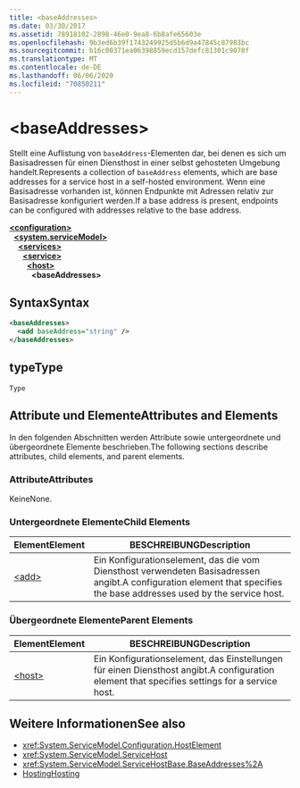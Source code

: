```yaml
---
title: <baseAddresses>
ms.date: 03/30/2017
ms.assetid: 78918102-2898-46e0-9ea8-6b8afe65603e
ms.openlocfilehash: 9b3ed6b39f1743249925d5b6d9a47845c87983bc
ms.sourcegitcommit: b16c00371ea06398859ecd157defc81301c9070f
ms.translationtype: MT
ms.contentlocale: de-DE
ms.lasthandoff: 06/06/2020
ms.locfileid: "70850211"
---
```

# \<baseAddresses>
<span data-ttu-id="def5e-101">Stellt eine Auflistung von `baseAddress`-Elementen dar, bei denen es sich um Basisadressen für einen Diensthost in einer selbst gehosteten Umgebung handelt.</span><span class="sxs-lookup"><span data-stu-id="def5e-101">Represents a collection of `baseAddress` elements, which are base addresses for a service host in a self-hosted environment.</span></span> <span data-ttu-id="def5e-102">Wenn eine Basisadresse vorhanden ist, können Endpunkte mit Adressen relativ zur Basisadresse konfiguriert werden.</span><span class="sxs-lookup"><span data-stu-id="def5e-102">If a base address is present, endpoints can be configured with addresses relative to the base address.</span></span>  
  
[**\<configuration>**](../configuration-element.md)\
&nbsp;&nbsp;[**\<system.serviceModel>**](system-servicemodel.md)\
&nbsp;&nbsp;&nbsp;&nbsp;[**\<services>**](services.md)\
&nbsp;&nbsp;&nbsp;&nbsp;&nbsp;&nbsp;[**\<service>**](service.md)\
&nbsp;&nbsp;&nbsp;&nbsp;&nbsp;&nbsp;&nbsp;&nbsp;[**\<host>**](host.md)\
&nbsp;&nbsp;&nbsp;&nbsp;&nbsp;&nbsp;&nbsp;&nbsp;&nbsp;&nbsp;**\<baseAddresses>**  
  
## <a name="syntax"></a><span data-ttu-id="def5e-103">Syntax</span><span class="sxs-lookup"><span data-stu-id="def5e-103">Syntax</span></span>  
  
```xml  
<baseAddresses>
  <add baseAddress="string" />
</baseAddresses>
```  
  
## <a name="type"></a><span data-ttu-id="def5e-104">type</span><span class="sxs-lookup"><span data-stu-id="def5e-104">Type</span></span>  
 `Type`  
  
## <a name="attributes-and-elements"></a><span data-ttu-id="def5e-105">Attribute und Elemente</span><span class="sxs-lookup"><span data-stu-id="def5e-105">Attributes and Elements</span></span>  
 <span data-ttu-id="def5e-106">In den folgenden Abschnitten werden Attribute sowie untergeordnete und übergeordnete Elemente beschrieben.</span><span class="sxs-lookup"><span data-stu-id="def5e-106">The following sections describe attributes, child elements, and parent elements.</span></span>  
  
### <a name="attributes"></a><span data-ttu-id="def5e-107">Attribute</span><span class="sxs-lookup"><span data-stu-id="def5e-107">Attributes</span></span>  
 <span data-ttu-id="def5e-108">Keine</span><span class="sxs-lookup"><span data-stu-id="def5e-108">None.</span></span>  
  
### <a name="child-elements"></a><span data-ttu-id="def5e-109">Untergeordnete Elemente</span><span class="sxs-lookup"><span data-stu-id="def5e-109">Child Elements</span></span>  
  
|<span data-ttu-id="def5e-110">Element</span><span class="sxs-lookup"><span data-stu-id="def5e-110">Element</span></span>|<span data-ttu-id="def5e-111">BESCHREIBUNG</span><span class="sxs-lookup"><span data-stu-id="def5e-111">Description</span></span>|  
|-------------|-----------------|  
|[\<add>](add-of-baseaddresses.md)|<span data-ttu-id="def5e-112">Ein Konfigurationselement, das die vom Diensthost verwendeten Basisadressen angibt.</span><span class="sxs-lookup"><span data-stu-id="def5e-112">A configuration element that specifies the base addresses used by the service host.</span></span>|  
  
### <a name="parent-elements"></a><span data-ttu-id="def5e-113">Übergeordnete Elemente</span><span class="sxs-lookup"><span data-stu-id="def5e-113">Parent Elements</span></span>  
  
|<span data-ttu-id="def5e-114">Element</span><span class="sxs-lookup"><span data-stu-id="def5e-114">Element</span></span>|<span data-ttu-id="def5e-115">BESCHREIBUNG</span><span class="sxs-lookup"><span data-stu-id="def5e-115">Description</span></span>|  
|-------------|-----------------|  
|[\<host>](host.md)|<span data-ttu-id="def5e-116">Ein Konfigurationselement, das Einstellungen für einen Diensthost angibt.</span><span class="sxs-lookup"><span data-stu-id="def5e-116">A configuration element that specifies settings for a service host.</span></span>|  
  
## <a name="see-also"></a><span data-ttu-id="def5e-117">Weitere Informationen</span><span class="sxs-lookup"><span data-stu-id="def5e-117">See also</span></span>

- <xref:System.ServiceModel.Configuration.HostElement>
- <xref:System.ServiceModel.ServiceHost>
- <xref:System.ServiceModel.ServiceHostBase.BaseAddresses%2A>
- [<span data-ttu-id="def5e-118">Hosting</span><span class="sxs-lookup"><span data-stu-id="def5e-118">Hosting</span></span>](../../../wcf/feature-details/hosting.md)
